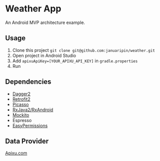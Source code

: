 # Weather App
An Android MVP architecture example.

## Usage
1. Clone this project `git clone git@github.com:januaripin/weather.git`
2. Open project in Android Studio
3. Add `apixuApiKey=[YOUR_APIXU_API_KEY]` in `gradle.properties` 
4. Run

## Dependencies
- [Dagger2](https://google.github.io/dagger/)
- [Retrofit2](https://square.github.io/retrofit/)
- [Picasso](http://square.github.io/picasso/)
- [RxJava2/RxAndroid](https://github.com/ReactiveX/RxAndroid)
- [Mockito](https://github.com/mockito/mockito)
- Espresso
- [EasyPermissions](https://github.com/googlesamples/easypermissions)

## Data Provider
[Apixu.com](https://www.apixu.com/)
